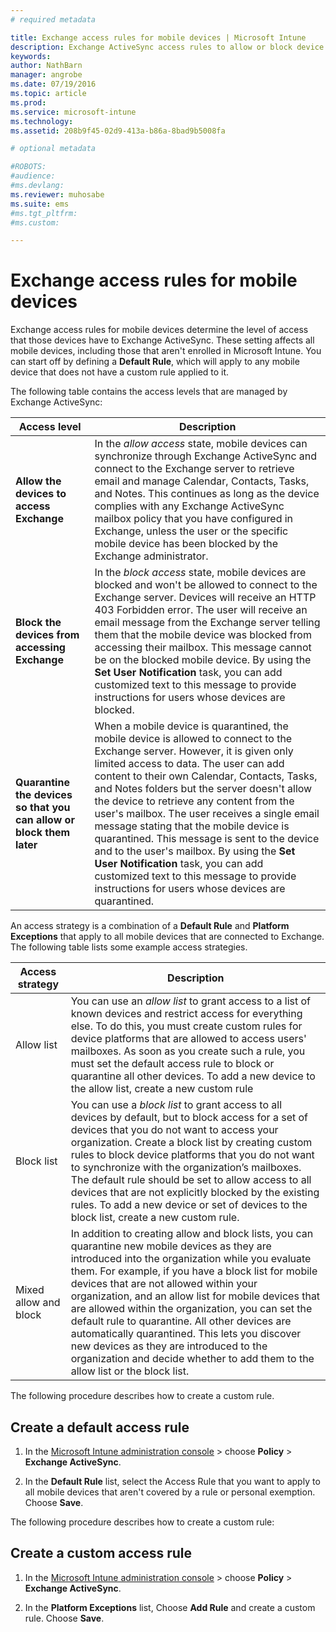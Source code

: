 ```yaml
---
# required metadata

title: Exchange access rules for mobile devices | Microsoft Intune
description: Exchange ActiveSync access rules to allow or block device connections with EAS
keywords:
author: NathBarn
manager: angrobe
ms.date: 07/19/2016
ms.topic: article
ms.prod:
ms.service: microsoft-intune
ms.technology:
ms.assetid: 208b9f45-02d9-413a-b86a-8bad9b5008fa

# optional metadata

#ROBOTS:
#audience:
#ms.devlang:
ms.reviewer: muhosabe
ms.suite: ems
#ms.tgt_pltfrm:
#ms.custom:

---
```


# Exchange access rules for mobile devices
Exchange access rules for mobile devices determine the level of access that those devices have to Exchange ActiveSync. These setting affects all mobile devices, including those that aren't enrolled in Microsoft Intune. You can start off by defining a **Default Rule**, which will apply to any mobile device that does not have a custom rule applied to it.

The following table contains the access levels that are managed by Exchange ActiveSync:

|Access level|Description|
|----------------|---------------|
|**Allow the devices to access Exchange**|In the *allow access* state, mobile devices can synchronize through Exchange ActiveSync and connect to the Exchange server to retrieve email and manage Calendar, Contacts, Tasks, and Notes. This continues as long as the device complies with any Exchange ActiveSync mailbox policy that you have configured in Exchange, unless the user or the specific mobile device has been blocked by the Exchange administrator.|
|**Block the devices from accessing Exchange**|In the *block access* state, mobile devices are blocked and won't be allowed to connect to the Exchange server. Devices will receive an HTTP 403 Forbidden error. The user will receive an email message from the Exchange server telling them that the mobile device was blocked from accessing their mailbox. This message cannot be on the blocked mobile device. By using the **Set User Notification** task, you can add customized text to this message to provide instructions for users whose devices are blocked. |
|**Quarantine the devices so that you can allow or block them later**|When a mobile device is quarantined, the mobile device is allowed to connect to the Exchange server. However, it is given only limited access to data. The user can add content to their own Calendar, Contacts, Tasks, and Notes folders but the server doesn't allow the device to retrieve any content from the user's mailbox. The user receives a single email message stating that the mobile device is quarantined. This message is sent to the device and to the user's mailbox. By using the **Set User Notification** task, you can add customized text to this message to provide instructions for users whose devices are quarantined.|

An access strategy is a combination of a **Default Rule** and **Platform Exceptions** that apply to all mobile devices that are connected to Exchange. The following table lists some example access strategies.

|Access strategy|Description|
|-------------------|---------------|
|Allow list|You can use an *allow list* to grant access to a list of known devices and restrict access for everything else. To do this, you must create custom rules for device platforms that are allowed to access users' mailboxes. As soon as you create such a rule, you must set the default access rule to block or quarantine all other devices. To add a new device to the allow list, create a new custom rule|
|Block list|You can use a *block list* to grant access to all devices by default, but to block access for a set of devices that you do not want to access your organization. Create a block list by creating custom rules to block device platforms that you do not want to synchronize with the organization’s mailboxes. The default rule should be set to allow access to all devices that are not explicitly blocked by the existing rules. To add a new device or set of devices to the block list, create a new custom rule.|
|Mixed allow and block|In addition to creating allow and block lists, you can quarantine new mobile devices as they are introduced into the organization while you evaluate them. For example, if you have a block list for mobile devices that are not allowed within your organization, and an allow list for mobile devices that are allowed within the organization, you can set the default rule to quarantine. All other devices are automatically quarantined. This lets you discover new devices as they are introduced to the organization and decide whether to add them to the allow list or the block list.|
The following procedure describes how to create a custom rule.

## Create a default access rule

1.  In the [Microsoft Intune administration console](http://manage.microsoft.com) &gt; choose **Policy** &gt; **Exchange ActiveSync**.

2.  In the **Default Rule** list, select the Access Rule that you want to apply to all mobile devices that aren't covered by a rule or personal exemption. Choose **Save**.

The following procedure describes how to create a custom rule:

## Create a custom access rule

1. In the [Microsoft Intune administration console](http://manage.microsoft.com) &gt; choose **Policy** &gt; **Exchange ActiveSync**.

2.  In the **Platform Exceptions** list, Choose **Add Rule** and create a custom rule. Choose **Save**.
